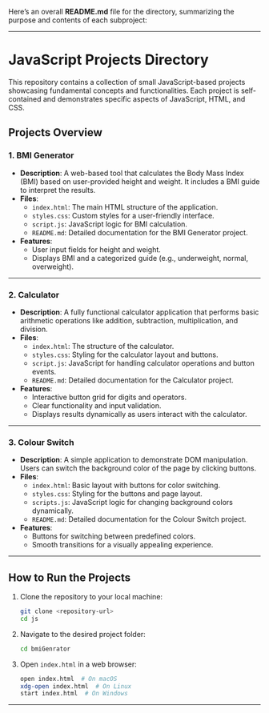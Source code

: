 

Here’s an overall **README.md** file for the directory, summarizing the purpose and contents of each subproject:

---

# JavaScript Projects Directory

This repository contains a collection of small JavaScript-based projects showcasing fundamental concepts and functionalities. Each project is self-contained and demonstrates specific aspects of JavaScript, HTML, and CSS.

## Projects Overview

### 1. **BMI Generator**
   - **Description**: A web-based tool that calculates the Body Mass Index (BMI) based on user-provided height and weight. It includes a BMI guide to interpret the results.
   - **Files**:
     - `index.html`: The main HTML structure of the application.
     - `styles.css`: Custom styles for a user-friendly interface.
     - `script.js`: JavaScript logic for BMI calculation.
     - `README.md`: Detailed documentation for the BMI Generator project.
   - **Features**:
     - User input fields for height and weight.
     - Displays BMI and a categorized guide (e.g., underweight, normal, overweight).

---

### 2. **Calculator**
   - **Description**: A fully functional calculator application that performs basic arithmetic operations like addition, subtraction, multiplication, and division.
   - **Files**:
     - `index.html`: The structure of the calculator.
     - `styles.css`: Styling for the calculator layout and buttons.
     - `script.js`: JavaScript for handling calculator operations and button events.
     - `README.md`: Detailed documentation for the Calculator project.
   - **Features**:
     - Interactive button grid for digits and operators.
     - Clear functionality and input validation.
     - Displays results dynamically as users interact with the calculator.

---

### 3. **Colour Switch**
   - **Description**: A simple application to demonstrate DOM manipulation. Users can switch the background color of the page by clicking buttons.
   - **Files**:
     - `index.html`: Basic layout with buttons for color switching.
     - `styles.css`: Styling for the buttons and page layout.
     - `scripts.js`: JavaScript logic for changing background colors dynamically.
     - `README.md`: Detailed documentation for the Colour Switch project.
   - **Features**:
     - Buttons for switching between predefined colors.
     - Smooth transitions for a visually appealing experience.

---

## How to Run the Projects

1. Clone the repository to your local machine:
   ```bash
   git clone <repository-url>
   cd js
   ```
2. Navigate to the desired project folder:
   ```bash
   cd bmiGenrator
   ```
3. Open `index.html` in a web browser:
   ```bash
   open index.html  # On macOS
   xdg-open index.html  # On Linux
   start index.html  # On Windows
   ```

---
